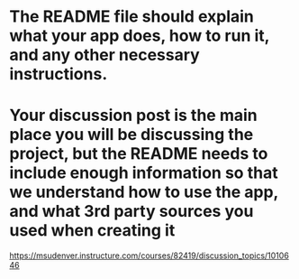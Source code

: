 # The README file should explain what your app does, how to run it, and any other necessary instructions. 
# Your discussion post is the main place you will be discussing the project, but the README needs to include enough information so that we understand how to use the app, and what 3rd party sources you used when creating it

https://msudenver.instructure.com/courses/82419/discussion_topics/1010646
